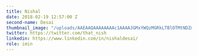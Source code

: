 ```yaml
---
title: Nishal
date: 2018-02-19 12:57:00 Z
second-name: Desai
thumbnail_image: "/uploads/AAEAAQAAAAAAAAc1AAAAJGMxYWQzMGRkLTBlOTMtNDZmMS1hNWU3LTA1ZTg3OTRhYzNiYQ.jpg"
twitter: https://twitter.com/that_nish
linkedin: https://www.linkedin.com/in/nishaldesai/
role: imin
---
```


